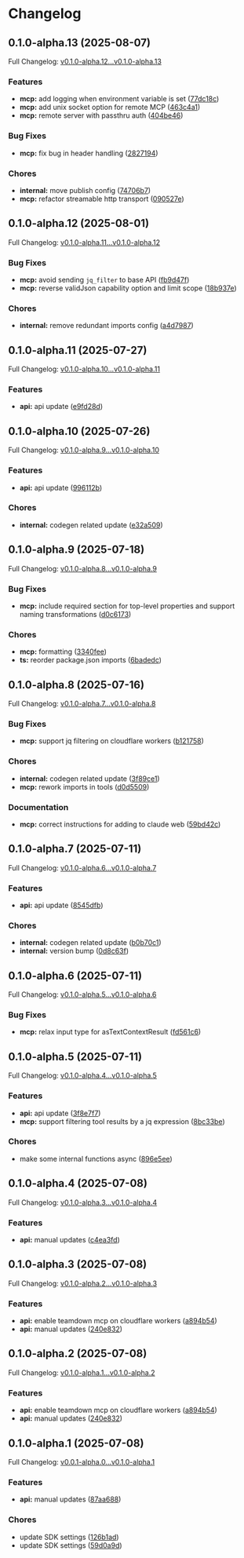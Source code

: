 # Changelog

## 0.1.0-alpha.13 (2025-08-07)

Full Changelog: [v0.1.0-alpha.12...v0.1.0-alpha.13](https://github.com/teardown-dev/stainless-typescript/compare/v0.1.0-alpha.12...v0.1.0-alpha.13)

### Features

* **mcp:** add logging when environment variable is set ([77dc18c](https://github.com/teardown-dev/stainless-typescript/commit/77dc18ce02d118e22ddf58f2e4c06423bbc87bcf))
* **mcp:** add unix socket option for remote MCP ([463c4a1](https://github.com/teardown-dev/stainless-typescript/commit/463c4a16dc83f7ac8e983f7995f6fce910ddf32e))
* **mcp:** remote server with passthru auth ([404be46](https://github.com/teardown-dev/stainless-typescript/commit/404be465c781d6fb3a37e0e9d584727c6d3ecffa))


### Bug Fixes

* **mcp:** fix bug in header handling ([2827194](https://github.com/teardown-dev/stainless-typescript/commit/2827194fadd8bca154ac6bf4f5c7627bbcb12205))


### Chores

* **internal:** move publish config ([74706b7](https://github.com/teardown-dev/stainless-typescript/commit/74706b7c4bf52f83ae61888f75bd56d4ca342ad2))
* **mcp:** refactor streamable http transport ([090527e](https://github.com/teardown-dev/stainless-typescript/commit/090527e2da44cd266b3071d13136495c533e6546))

## 0.1.0-alpha.12 (2025-08-01)

Full Changelog: [v0.1.0-alpha.11...v0.1.0-alpha.12](https://github.com/teardown-dev/stainless-typescript/compare/v0.1.0-alpha.11...v0.1.0-alpha.12)

### Bug Fixes

* **mcp:** avoid sending `jq_filter` to base API ([fb9d47f](https://github.com/teardown-dev/stainless-typescript/commit/fb9d47f8f2c07fa1260b762edfe4088d2f1237fd))
* **mcp:** reverse validJson capability option and limit scope ([18b937e](https://github.com/teardown-dev/stainless-typescript/commit/18b937ee00e1a57e4ec79c42cdcee4678ffd1cf9))


### Chores

* **internal:** remove redundant imports config ([a4d7987](https://github.com/teardown-dev/stainless-typescript/commit/a4d798762de1f889dd40e2123b1aa5ea54ed940e))

## 0.1.0-alpha.11 (2025-07-27)

Full Changelog: [v0.1.0-alpha.10...v0.1.0-alpha.11](https://github.com/teardown-dev/stainless-typescript/compare/v0.1.0-alpha.10...v0.1.0-alpha.11)

### Features

* **api:** api update ([e9fd28d](https://github.com/teardown-dev/stainless-typescript/commit/e9fd28dc3008d0085cfcdc3a3a189d625a86a3ec))

## 0.1.0-alpha.10 (2025-07-26)

Full Changelog: [v0.1.0-alpha.9...v0.1.0-alpha.10](https://github.com/teardown-dev/stainless-typescript/compare/v0.1.0-alpha.9...v0.1.0-alpha.10)

### Features

* **api:** api update ([996112b](https://github.com/teardown-dev/stainless-typescript/commit/996112bb38cc36fa47b76a156395a1bd86d595d7))


### Chores

* **internal:** codegen related update ([e32a509](https://github.com/teardown-dev/stainless-typescript/commit/e32a509af6a0cf9d9bcb5644add826395d6c2e14))

## 0.1.0-alpha.9 (2025-07-18)

Full Changelog: [v0.1.0-alpha.8...v0.1.0-alpha.9](https://github.com/teardown-dev/stainless-typescript/compare/v0.1.0-alpha.8...v0.1.0-alpha.9)

### Bug Fixes

* **mcp:** include required section for top-level properties and support naming transformations ([d0c6173](https://github.com/teardown-dev/stainless-typescript/commit/d0c6173f4350bcb890316b68e5a51e8f13900f39))


### Chores

* **mcp:** formatting ([3340fee](https://github.com/teardown-dev/stainless-typescript/commit/3340feec921562612a9c79e58b3aaf8fde15c608))
* **ts:** reorder package.json imports ([6badedc](https://github.com/teardown-dev/stainless-typescript/commit/6badedcd15dbf3368e70d76e3d05de3fe04afe7e))

## 0.1.0-alpha.8 (2025-07-16)

Full Changelog: [v0.1.0-alpha.7...v0.1.0-alpha.8](https://github.com/teardown-dev/stainless-typescript/compare/v0.1.0-alpha.7...v0.1.0-alpha.8)

### Bug Fixes

* **mcp:** support jq filtering on cloudflare workers ([b121758](https://github.com/teardown-dev/stainless-typescript/commit/b1217580e6c37d802fc4ea879b3b61af67c7e50b))


### Chores

* **internal:** codegen related update ([3f89ce1](https://github.com/teardown-dev/stainless-typescript/commit/3f89ce12ad968adace28d9623edf216d82b75cad))
* **mcp:** rework imports in tools ([d0d5509](https://github.com/teardown-dev/stainless-typescript/commit/d0d5509df571412f709c74b8ea01db6a494b8d65))


### Documentation

* **mcp:** correct instructions for adding to claude web ([59bd42c](https://github.com/teardown-dev/stainless-typescript/commit/59bd42ce5480408663dfafc6b62a2c4ab3d05e10))

## 0.1.0-alpha.7 (2025-07-11)

Full Changelog: [v0.1.0-alpha.6...v0.1.0-alpha.7](https://github.com/teardown-dev/stainless-typescript/compare/v0.1.0-alpha.6...v0.1.0-alpha.7)

### Features

* **api:** api update ([8545dfb](https://github.com/teardown-dev/stainless-typescript/commit/8545dfbdf751d294e2613be645de10f1da6c2dc0))


### Chores

* **internal:** codegen related update ([b0b70c1](https://github.com/teardown-dev/stainless-typescript/commit/b0b70c1d6f100fde4d4d7924450458e0a18b2209))
* **internal:** version bump ([0d8c63f](https://github.com/teardown-dev/stainless-typescript/commit/0d8c63f6cea7b798100c7ba14a5c5ff61ab913d8))

## 0.1.0-alpha.6 (2025-07-11)

Full Changelog: [v0.1.0-alpha.5...v0.1.0-alpha.6](https://github.com/teardown-dev/stainless-typescript/compare/v0.1.0-alpha.5...v0.1.0-alpha.6)

### Bug Fixes

* **mcp:** relax input type for asTextContextResult ([fd561c6](https://github.com/teardown-dev/stainless-typescript/commit/fd561c6a6e622644059cf24906095dc37afb8e41))

## 0.1.0-alpha.5 (2025-07-11)

Full Changelog: [v0.1.0-alpha.4...v0.1.0-alpha.5](https://github.com/teardown-dev/stainless-typescript/compare/v0.1.0-alpha.4...v0.1.0-alpha.5)

### Features

* **api:** api update ([3f8e7f7](https://github.com/teardown-dev/stainless-typescript/commit/3f8e7f7d6cbb79bc62062d7fdea7c42fdcac7a2c))
* **mcp:** support filtering tool results by a jq expression ([8bc33be](https://github.com/teardown-dev/stainless-typescript/commit/8bc33be9bd2c4d470876bb55895adc7dceb1db27))


### Chores

* make some internal functions async ([896e5ee](https://github.com/teardown-dev/stainless-typescript/commit/896e5eea9fb1f490d86fa8179ff39a013964f7ec))

## 0.1.0-alpha.4 (2025-07-08)

Full Changelog: [v0.1.0-alpha.3...v0.1.0-alpha.4](https://github.com/teardown-dev/stainless-typescript/compare/v0.1.0-alpha.3...v0.1.0-alpha.4)

### Features

* **api:** manual updates ([c4ea3fd](https://github.com/teardown-dev/stainless-typescript/commit/c4ea3fde5e755c74b585c77c113d0c1628c18626))

## 0.1.0-alpha.3 (2025-07-08)

Full Changelog: [v0.1.0-alpha.2...v0.1.0-alpha.3](https://github.com/teardown-dev/stainless-typescript/compare/v0.1.0-alpha.2...v0.1.0-alpha.3)

### Features

* **api:** enable teamdown mcp on cloudflare workers ([a894b54](https://github.com/teardown-dev/stainless-typescript/commit/a894b541aeae588fe722ccf2674774a806db4db1))
* **api:** manual updates ([240e832](https://github.com/teardown-dev/stainless-typescript/commit/240e8326f40a008f13102495c8811c1baf87ad9c))

## 0.1.0-alpha.2 (2025-07-08)

Full Changelog: [v0.1.0-alpha.1...v0.1.0-alpha.2](https://github.com/teardown-dev/stainless-typescript/compare/v0.1.0-alpha.1...v0.1.0-alpha.2)

### Features

* **api:** enable teamdown mcp on cloudflare workers ([a894b54](https://github.com/teardown-dev/stainless-typescript/commit/a894b541aeae588fe722ccf2674774a806db4db1))
* **api:** manual updates ([240e832](https://github.com/teardown-dev/stainless-typescript/commit/240e8326f40a008f13102495c8811c1baf87ad9c))

## 0.1.0-alpha.1 (2025-07-08)

Full Changelog: [v0.0.1-alpha.0...v0.1.0-alpha.1](https://github.com/teardown-dev/stainless-typescript/compare/v0.0.1-alpha.0...v0.1.0-alpha.1)

### Features

* **api:** manual updates ([87aa688](https://github.com/teardown-dev/stainless-typescript/commit/87aa6882037af1e35b9873eaba41f10519bb1f45))


### Chores

* update SDK settings ([126b1ad](https://github.com/teardown-dev/stainless-typescript/commit/126b1adb239275302f071ffc214acbb0036ffe5b))
* update SDK settings ([59d0a9d](https://github.com/teardown-dev/stainless-typescript/commit/59d0a9de3568e0bfbe09e4cf1db6331c2e7b44bb))
